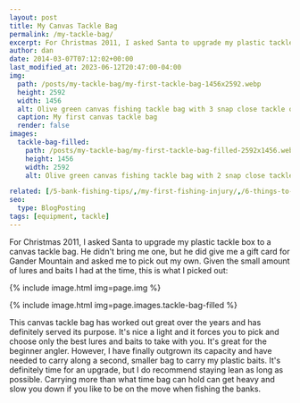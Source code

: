 ```yaml
---
layout: post
title: My Canvas Tackle Bag
permalink: /my-tackle-bag/
excerpt: For Christmas 2011, I asked Santa to upgrade my plastic tackle box to a canvas tackle bag. He didn't bring me one, but he did give me a gift card for Gander Mountain and asked me to pick out my own.
author: dan
date: 2014-03-07T07:12:02+00:00
last_modified_at: 2023-06-12T20:47:00-04:00
img:
  path: /posts/my-tackle-bag/my-first-tackle-bag-1456x2592.webp
  height: 2592
  width: 1456
  alt: Olive green canvas fishing tackle bag with 3 snap close tackle organizers inside
  caption: My first canvas tackle bag
  render: false
images:
  tackle-bag-filled:
    path: /posts/my-tackle-bag/my-first-tackle-bag-filled-2592x1456.webp
    height: 1456
    width: 2592
    alt: Olive green canvas fishing tackle bag with 2 snap close tackle organizers filled with baits and lures in front

related: [/5-bank-fishing-tips/,/my-first-fishing-injury/,/6-things-to-do-in-the-fishing-off-season,]
seo:
  type: BlogPosting
tags: [equipment, tackle]
---
```

For Christmas 2011, I asked Santa to upgrade my plastic tackle box to a canvas tackle bag. He didn't bring me one, but he did give me a gift card for Gander Mountain and asked me to pick out my own. Given the small amount of lures and baits I had at the time, this is what I picked out:

<div id='gallery-5' class='gallery galleryid-165 gallery-columns-2 gallery-size-responsive-300'>
  <dl class='gallery-item'>
    {% include image.html img=page.img %}
  </dl>
  <dl class='gallery-item'>
    {% include image.html img=page.images.tackle-bag-filled %}
  </dl>
</div>

This canvas tackle bag has worked out great over the years and has definitely served its purpose. It's nice a light and it forces you to pick and choose only the best lures and baits to take with you. It's great for the beginner angler. However, I have finally outgrown its capacity and have needed to carry along a second, smaller bag to carry my plastic baits. It's definitely time for an upgrade, but I do recommend staying lean as long as possible. Carrying more than what time bag can hold can get heavy and slow you down if you like to be on the move when fishing the banks.
